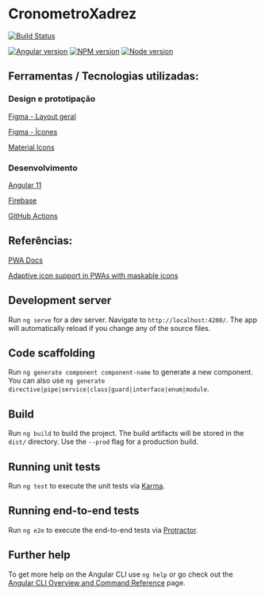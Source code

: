 # CronometroXadrez

[![Build Status](https://github.com/Lariel/chess-timer/actions/workflows/firebase-hosting-pull-request.yml/badge.svg)](https://cronometro-xadrez.web.app/)

[![Angular version](https://img.shields.io/badge/Angular-v11.2.11-DD0031?style=flat&logo=angular&logoColor=DD0031)](https://angular.io/)
[![NPM version](https://img.shields.io/badge/npm-v6.14.12-blue.svg?style=flat)](http://nodejs.org/download/)
[![Node version](https://img.shields.io/badge/node-v14.16.1-lithgreen.svg?style=flat)](http://nodejs.org/download/) 


## Ferramentas / Tecnologias utilizadas:

### Design e prototipação
[Figma - Layout geral](https://www.figma.com/file/pSkliX2EMjF0XxUwQl6D0Y/Cron%C3%B4metro-Xadrez?node-id=0%3A1)

[Figma - Ícones](https://www.figma.com/file/pSkliX2EMjF0XxUwQl6D0Y/?node-id=23%3A0)

[Material Icons](https://fonts.google.com/icons)

### Desenvolvimento
[Angular 11](https://angular.io/)

[Firebase](https://firebase.google.com/docs/build)

[GitHub Actions](https://docs.github.com/en/actions/reference)


## Referências:
[PWA Docs](https://web.dev/progressive-web-apps/)

[Adaptive icon support in PWAs with maskable icons](https://web.dev/maskable-icon/?utm_source=devtools)


## Development server

Run `ng serve` for a dev server. Navigate to `http://localhost:4200/`. The app will automatically reload if you change any of the source files.

## Code scaffolding

Run `ng generate component component-name` to generate a new component. You can also use `ng generate directive|pipe|service|class|guard|interface|enum|module`.

## Build

Run `ng build` to build the project. The build artifacts will be stored in the `dist/` directory. Use the `--prod` flag for a production build.

## Running unit tests

Run `ng test` to execute the unit tests via [Karma](https://karma-runner.github.io).

## Running end-to-end tests

Run `ng e2e` to execute the end-to-end tests via [Protractor](http://www.protractortest.org/).

## Further help

To get more help on the Angular CLI use `ng help` or go check out the [Angular CLI Overview and Command Reference](https://angular.io/cli) page.
